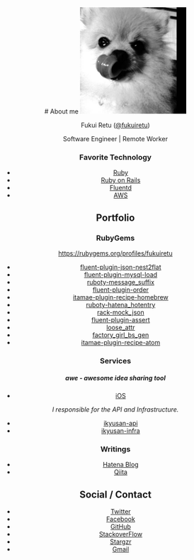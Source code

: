 <div style="text-align: center;">
# About me

<img src="img/prof.jpg" width="240">

Fukui Retu ([@fukuiretu](https://twitter.com/fukuiretu))

Software Engineer | Remote Worker

### Favorite Technology
- [Ruby](https://www.ruby-lang.org)
- [Ruby on Rails](http://rubyonrails.org/)
- [Fluentd](http://www.fluentd.org/)
- [AWS](https://aws.amazon.com)



## Portfolio

### RubyGems

https://rubygems.org/profiles/fukuiretu

- [fluent-plugin-json-nest2flat](https://rubygems.org/gems/fluent-plugin-json-nest2flat)
- [fluent-plugin-mysql-load](https://rubygems.org/gems/fluent-plugin-mysql-load)
- [ruboty-message_suffix](https://rubygems.org/gems/ruboty-message_suffix)
- [fluent-plugin-order](https://rubygems.org/gems/fluent-plugin-order)
- [itamae-plugin-recipe-homebrew](https://rubygems.org/gems/itamae-plugin-recipe-homebrew)
- [ruboty-hatena_hotentry](https://rubygems.org/gems/ruboty-hatena_hotentry)
- [rack-mock_json](https://rubygems.org/gems/rack-mock_json)
- [fluent-plugin-assert](https://rubygems.org/gems/fluent-plugin-assert)
- [loose_attr](https://rubygems.org/gems/loose_attr)
- [factory_girl_bs_gen](https://rubygems.org/gems/factory_girl_bs_gen)
- [itamae-plugin-recipe-atom](https://rubygems.org/gems/itamae-plugin-recipe-atom)

### Services

##### awe - awesome idea sharing tool
- [iOS](https://itunes.apple.com/jp/app/awe-awesome-idea-sharing-tool/id992281167?mt=8)

*I responsible for the API and Infrastructure.*

- [ikyusan-api](https://github.com/sekainohajimari/ikyusan-api)
- [ikyusan-infra](https://github.com/sekainohajimari/ikyusan-infra)

### Writings
- [Hatena Blog](http://f-retu.hatenablog.com/)
- [Qiita](http://qiita.com/fukuiretu)



## Social / Contact
- [Twitter](https://twitter.com/fukuiretu)
- [Facebook](https://www.facebook.com/takeshi.fukui.39)
- [GitHub](https://github.com/fukuiretu)
- [StackoverFlow](http://ja.stackoverflow.com/users/13874/retu-fukui)
- [Stargzr](https://stargzr.net/users/fukuiretu)
- [Gmail](mailto:fukuiretu@gmail.com)
